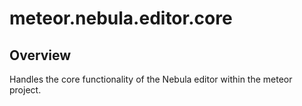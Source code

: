 # meteor.nebula.editor.core

## Overview
Handles the core functionality of the Nebula editor within the meteor project.
